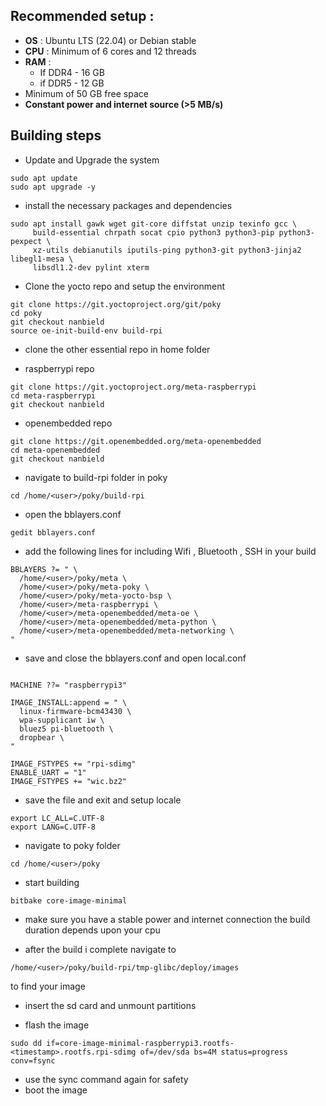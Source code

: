 ## Recommended setup : 

- **OS** : Ubuntu LTS (22.04) or Debian stable 
- **CPU** : Minimum of 6 cores and 12 threads 
- **RAM** : 
	- If DDR4 - 16 GB 
	- if DDR5 - 12 GB 
- Minimum of 50 GB free space 
- **Constant power and internet source (>5 MB/s)**

## Building steps

-  Update and Upgrade the system 
```
sudo apt update 
sudo apt upgrade -y
```

- install the necessary packages and dependencies 
```
sudo apt install gawk wget git-core diffstat unzip texinfo gcc \
     build-essential chrpath socat cpio python3 python3-pip python3-pexpect \
     xz-utils debianutils iputils-ping python3-git python3-jinja2 libegl1-mesa \
     libsdl1.2-dev pylint xterm
```

- Clone the yocto repo  and setup the environment 
```
git clone https://git.yoctoproject.org/git/poky
cd poky
git checkout nanbield
source oe-init-build-env build-rpi
```
- clone the other essential repo in home folder 

- raspberrypi repo
```
git clone https://git.yoctoproject.org/meta-raspberrypi
cd meta-raspberrypi
git checkout nanbield 
```

- openembedded repo
```
git clone https://git.openembedded.org/meta-openembedded
cd meta-openembedded
git checkout nanbield 
```

- navigate to build-rpi folder in poky 
```
cd /home/<user>/poky/build-rpi
```

- open the bblayers.conf
```
gedit bblayers.conf
```

-  add the following lines for including Wifi , Bluetooth , SSH in your build 
```
BBLAYERS ?= " \
  /home/<user>/poky/meta \
  /home/<user>/poky/meta-poky \
  /home/<user>/poky/meta-yocto-bsp \
  /home/<user>/meta-raspberrypi \
  /home/<user>/meta-openembedded/meta-oe \
  /home/<user>/meta-openembedded/meta-python \
  /home/<user>/meta-openembedded/meta-networking \
"
```

- save and close the bblayers.conf and open local.conf
```

MACHINE ??= "raspberrypi3"

IMAGE_INSTALL:append = " \
  linux-firmware-bcm43430 \
  wpa-supplicant iw \
  bluez5 pi-bluetooth \
  dropbear \
"

IMAGE_FSTYPES += "rpi-sdimg"
ENABLE_UART = "1"
IMAGE_FSTYPES += "wic.bz2"

```

- save the file and exit and setup locale 
```
export LC_ALL=C.UTF-8
export LANG=C.UTF-8
```

- navigate to poky folder 
```
cd /home/<user>/poky
```

- start building
```
bitbake core-image-minimal
```

- make sure you have a stable power and internet connection the build duration depends upon your cpu 

- after the build i complete navigate to 
```
/home/<user>/poky/build-rpi/tmp-glibc/deploy/images
```
to find your image 

- insert the sd card and unmount partitions

- flash the image 
```
sudo dd if=core-image-minimal-raspberrypi3.rootfs-<timestamp>.rootfs.rpi-sdimg of=/dev/sda bs=4M status=progress conv=fsync

```
- use the sync command again for safety 
- boot the image 
